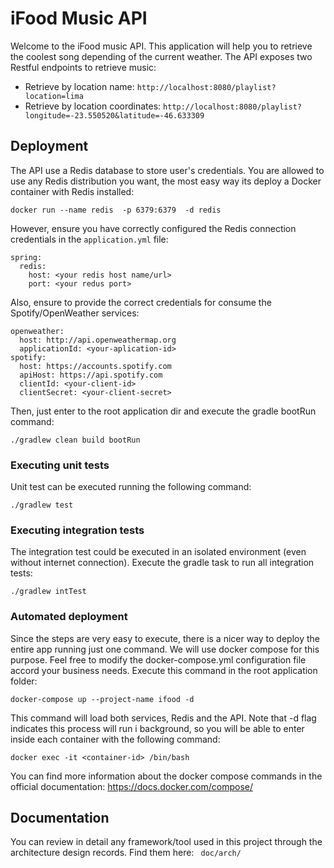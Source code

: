 # iFood Music API

Welcome to the iFood music API. This application will help you to retrieve the coolest song depending of the current weather. The API exposes two Restful endpoints to retrieve music:

* Retrieve by location name: `http://localhost:8080/playlist?location=lima`
* Retrieve by location coordinates: `http://localhost:8080/playlist?longitude=-23.550520&latitude=-46.633309`

## Deployment
The API use a Redis database to store user's credentials. You are allowed to use any Redis distribution you want, the most easy way its deploy a Docker container with Redis installed:

`docker run --name redis  -p 6379:6379  -d redis`

However, ensure you have correctly configured the Redis connection credentials in the `application.yml` file:

```
spring:
  redis:
    host: <your redis host name/url>
    port: <your redus port>
```

Also, ensure to provide the correct credentials for consume the Spotify/OpenWeather services:

```
openweather:
  host: http://api.openweathermap.org
  applicationId: <your-aplication-id>
spotify:
  host: https://accounts.spotify.com
  apiHost: https://api.spotify.com
  clientId: <your-client-id>
  clientSecret: <your-client-secret>
```


Then, just enter to the root application dir and execute the gradle bootRun command:

`./gradlew clean build bootRun`

### Executing unit tests
Unit test can be executed running the following command:

`./gradlew test`


### Executing integration tests
The integration test could be executed in an isolated environment (even without internet connection). Execute the gradle task to run all integration tests:

`./gradlew intTest`


### Automated deployment
Since the steps are very easy to execute, there is a nicer way to deploy the entire app running just one command. We will use docker compose for this purpose. Feel free to modify the docker-compose.yml configuration file accord your business needs.
Execute this command in the root application folder:

`docker-compose up --project-name ifood -d`

This command will load both services, Redis and the API. Note that -d flag indicates this process will run i background, so you will be able to enter inside each container with the following command:

`docker exec -it <container-id> /bin/bash `

You can find more information about the docker compose commands in the official documentation: https://docs.docker.com/compose/

## Documentation
You can review in detail any framework/tool used in this project through the architecture design records. 
Find them here: ` doc/arch/`






